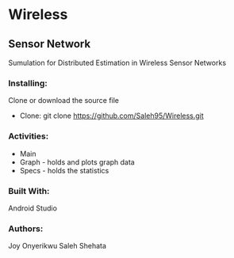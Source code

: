 # Wireless

## Sensor Network
Sumulation for Distributed Estimation in Wireless Sensor Networks

### Installing:
Clone or download the source file
  * Clone: git clone https://github.com/Saleh95/Wireless.git

### Activities:
  * Main
  * Graph - holds and plots graph data
  * Specs - holds the statistics

### Built With:
Android Studio

### Authors:
Joy Onyerikwu
Saleh Shehata
